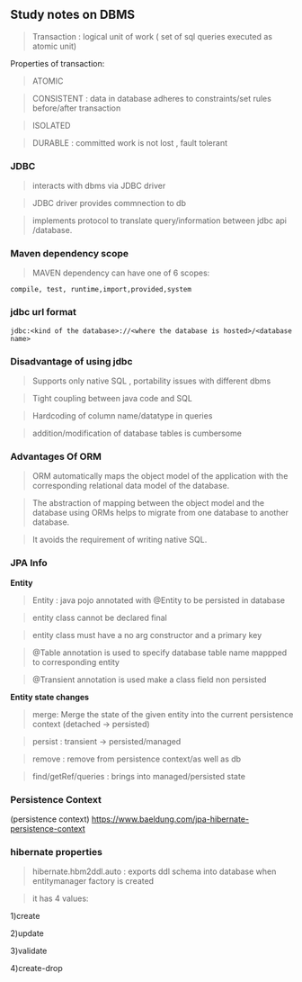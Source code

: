 ## Study notes on DBMS

> Transaction : logical unit of work ( set of sql queries executed as atomic unit)

Properties of transaction:
> ATOMIC

> CONSISTENT : data in database adheres to constraints/set rules before/after transaction

> ISOLATED 

> DURABLE : committed work is not lost , fault tolerant


### JDBC 

> interacts with dbms via JDBC driver 

> JDBC driver provides commnection to db

> implements protocol to translate query/information between jdbc api /database.



### Maven dependency scope

> MAVEN dependency can have one of  6 scopes:

`compile, test, runtime,import,provided,system`


### jdbc url format

`jdbc:<kind of the database>://<where the database is hosted>/<database name>`


### Disadvantage of using jdbc

> Supports only native SQL , portability issues with different dbms

> Tight coupling between java code and SQL

> Hardcoding of column name/datatype in queries

> addition/modification of database tables is cumbersome


### Advantages Of ORM

> ORM automatically maps the object model of the application with the corresponding relational data model of the database.

> The abstraction of mapping between the object model and the database using ORMs helps to migrate from one database to another database.  

> It avoids the requirement of writing native SQL.



### JPA Info

**Entity**

> Entity :  java pojo annotated with @Entity to be persisted in database

> entity class cannot be declared final

> entity class must have a no arg constructor and a primary key

> @Table annotation is used to specify database table name mappped to corresponding entity

> @Transient annotation is used make a class field non persisted 


**Entity state changes**

> merge: Merge the state of the given entity into the current persistence context (detached -> persisted)

> persist : transient -> persisted/managed

> remove : remove from persistence context/as well as db

> find/getRef/queries : brings into managed/persisted state



### Persistence Context

(persistence context) https://www.baeldung.com/jpa-hibernate-persistence-context


### hibernate properties

 > hibernate.hbm2ddl.auto : exports ddl schema into database when entitymanager factory is created
 
 > it has 4 values:
 
 1)create
 
 2)update
 
 3)validate
 
 4)create-drop
 
 
